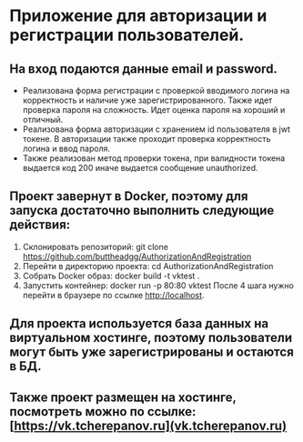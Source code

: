# **Приложение для авторизации и регистрации пользователей.**
## На вход подаются данные email и password.
- Реализована форма регистрации с проверкой вводимого логина на корректность и наличие уже зарегистрированного. Также идет проверка пароля на сложность. Идет оценка пароля на хороший и отличный.
- Реализована форма авторизации с хранением id пользователя в jwt токене. В авторизации также проходит проверка корректность логина и ввод пароля.
- Также реализован метод проверки токена, при валидности токена выдается код 200 иначе выдается сообщение unauthorized.

## Проект завернут в Docker, поэтому для запуска достаточно выполнить следующие действия:

1. Склонировать репозиторий: git clone https://github.com/buttheadgg/AuthorizationAndRegistration
2. Перейти в директорию проекта: cd AuthorizationAndRegistration
3. Собрать Docker образ: docker build -t vktest .
4. Запустить контейнер: docker run -p 80:80 vktest
После 4 шага нужно перейти в браузере по ссылке [http://localhost](http://localhost).

## Для проекта используется база данных на виртуальном хостинге, поэтому пользователи могут быть уже зарегистрированы и остаются в БД.

## Также проект размещен на хостинге, посмотреть можно по ссылке: [https://vk.tcherepanov.ru](vk.tcherepanov.ru)
